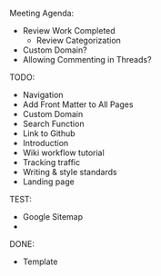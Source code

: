 Meeting Agenda:
- Review Work Completed
  - Review Categorization
- Custom Domain?
- Allowing Commenting in Threads?

TODO:
- Navigation
- Add Front Matter to All Pages
- Custom Domain
- Search Function
- Link to Github
- Introduction
- Wiki workflow tutorial
- Tracking traffic
- Writing & style standards
- Landing page

TEST:
- Google Sitemap
-
DONE:
- Template
